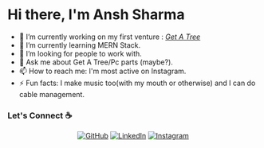# Hi there, I'm Ansh Sharma


- 🔭 I’m currently working on my first venture : *[Get A Tree](https://www.instagram.com/getatree/)*
- 🌱 I’m currently learning MERN Stack.
- 🤔 I’m looking for people to work with.
- 💬 Ask me about Get A Tree/Pc parts (maybe?).
- 📫 How to reach me: I'm most active on Instagram.
- ⚡ Fun facts: I make music too(with my mouth or otherwise) and I can do cable management.

### Let's Connect :coffee:
<p align="center">
<a href="https://github.com/AnshSharmaa" target="_blank"><img src="https://img.icons8.com/bubbles/50/000000/github.png" alt="GitHub" target="_blank"/></a>
<a href="https://www.linkedin.com/in/ansh-sharma-0189b5195/" target="_blank"><img src="https://img.icons8.com/bubbles/50/000000/linkedin.png" alt="LinkedIn" target="_blank"/></a>
<a href="https://www.instagram.com/ansh.x_x/" target="_blank"><img src="https://img.icons8.com/bubbles/50/000000/instagram.png" alt="Instagram" target="_blank"/></a>
<br />
</p>
